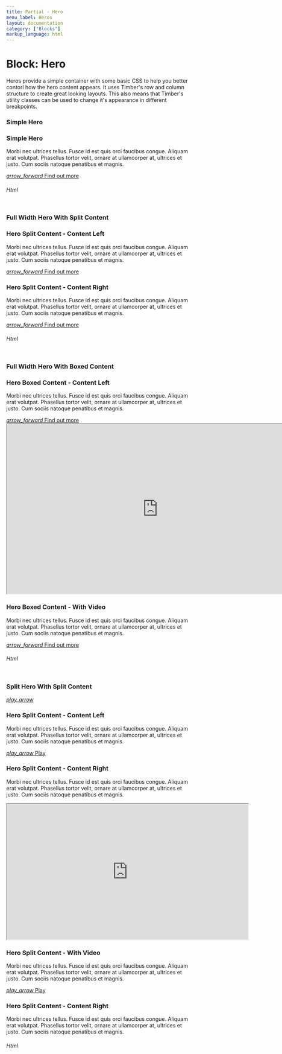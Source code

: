 ```yaml
---
title: Partial - Hero
menu_label: Heros
layout: documentation
category: ["Blocks"]
markup_language: html
---
```


<div class="section-block">
  <div class="row pt-40 pt-md-40">
    <div class="col w-9/12 w-md-full order-2 content-inner">
      <h1 class="font-light">Block: Hero</h1>
      <p class="mb-10">Heros provide a simple container with some basic CSS to help you better contorl how the hero content appears. It uses Timber's row and column structure to create great looking layouts. This also means that Timber's utility classes can be used to change it's appearance in different breakpoints.</p>
      <h3 class="font-light mt-80">Simple Hero</h3>
      <!-- Simple Hero Content Left -->
      <div class="section-block hero hero-1-1">
        <div class="media-overlay bg-black opacity-30"></div>
        <div class="row">
          <div class="col w-6/12">
            <h3 class="color-white">Simple Hero</h3>
            <p class="color-white">Morbi nec ultrices tellus. Fusce id est quis orci faucibus congue. Aliquam erat volutpat. Phasellus tortor velit, ornare at ullamcorper at, ultrices et justo. Cum sociis natoque penatibus et magnis.</p>
            <a href="#" class="button rounded"><i class="icon-material left">arrow_forward</i> Find out more</a>
          </div>
        </div>
      </div>
      <!-- Simple Hero Content Left End -->
      <!-- code -->
      <h6 class="uppercase">Html</h6>
      <div class="rounded p-20 overflow-y-scroll mb-0 bg-gradient-grey-ultralight border-l border-4 border-solid border-indigo">
        <pre class="m-0 language-html"><code class="inline-block scrolling-touch"><!--<div class="section-block hero hero-1-1">
	<div class="media-overlay bg-black opacity-30"></div>
	<div class="row">
		<div class="col w-6/12">
			<h3 class="color-white">Simple Hero</h3>
			<p class="color-white">Morbi nec ultrices tellus. Fusce id est quis orci faucibus congue. Aliquam erat volutpat. Phasellus tortor velit, ornare at ullamcorper at, ultrices et justo. Cum sociis natoque penatibus et magnis.</p>
			<a href="#" class="button rounded"><i class="icon-material left">arrow_forward</i> Find out more</a>
		</div>
	</div>
</div>
--></code></pre>
      </div>
      <!-- code -->
      <h3 class="font-light mt-80">Full Width Hero With Split Content</h3>
      <!-- Hero Split Content Content Left -->
      <div class="section-block hero hero-2-1">
        <div class="media-overlay col w-6/12 psl-0 psr-auto bg-black opacity-50"></div>
        <div class="row">
          <div class="col w-5/12">
            <h3 class="color-white">Hero Split Content - Content Left</h3>
            <p class="color-white">Morbi nec ultrices tellus. Fusce id est quis orci faucibus congue. Aliquam erat volutpat. Phasellus tortor velit, ornare at ullamcorper at, ultrices et justo. Cum sociis natoque penatibus et magnis.</p>
            <a href="#" class="button rounded"><i class="icon-material left">arrow_forward</i> Find out more</a>
          </div>
        </div>
      </div>
      <!-- Hero Split Content Content Left End -->
      <!-- Hero Split Content Content Right -->
      <div class="section-block hero hero-2-1 content-right">
        <div class="media-overlay col w-6/12 psr-0 psl-auto bg-black opacity-50"></div>
        <div class="row">
          <div class="col w-5/12 offset-7">
            <h3 class="color-white">Hero Split Content - Content Right</h3>
            <p class="color-white">Morbi nec ultrices tellus. Fusce id est quis orci faucibus congue. Aliquam erat volutpat. Phasellus tortor velit, ornare at ullamcorper at, ultrices et justo. Cum sociis natoque penatibus et magnis.</p>
            <a href="#" class="button rounded"><i class="icon-material left">arrow_forward</i> Find out more</a>
          </div>
        </div>
      </div>
      <!-- Hero Split Content Content Right End -->
      <!-- code -->
      <h6 class="uppercase">Html</h6>
      <div class="rounded p-20 overflow-y-scroll mb-0 bg-gradient-grey-ultralight border-l border-4 border-solid border-indigo">
        <pre class="m-0 language-html"><code class="inline-block scrolling-touch"><!--<div class="section-block hero hero-2-1">
	<div class="media-overlay col w-6/12 psl-0 psr-auto bg-black opacity-50"></div>
	<div class="row">
		<div class="col w-5/12">
			<h3 class="color-white">Hero Split Content - Content Left</h3>
			<p class="color-white">Morbi nec ultrices tellus. Fusce id est quis orci faucibus congue. Aliquam erat volutpat. Phasellus tortor velit, ornare at ullamcorper at, ultrices et justo. Cum sociis natoque penatibus et magnis.</p>
			<a href="#" class="button rounded"><i class="icon-material left">arrow_forward</i> Find out more</a>
		</div>
	</div>
</div>
--></code></pre>
      </div>
      <!-- code -->
      <h3 class="font-light mt-80">Full Width Hero With Boxed Content</h3>
      <!-- Hero Boxed Content Section -->
      <div class="section-block hero hero-3-1">
        <div class="row">
          <div class="col w-6/12 horizon algin-self-start" data-animate-in="preset:scaleOut;duration:1200ms;delay:200ms;" data-threshold="0.5">
            <div class="card rounded size-xl bg-white border-8 border-t border-green">
              <h3>Hero Boxed Content - Content Left</h3>
              <p>Morbi nec ultrices tellus. Fusce id est quis orci faucibus congue. Aliquam erat volutpat. Phasellus tortor velit, ornare at ullamcorper at, ultrices et justo. Cum sociis natoque penatibus et magnis.</p>
              <a href="#" class="button rounded"><i class="icon-material left">arrow_forward</i> Find out more</a>
            </div>
          </div>
        </div>
      </div>
      <!-- Hero Boxed Content Section End -->
      <!-- Hero Boxed Content Section -->
      <div class="section-block hero">
        <div class="media-col col w-full absolute">
          <!-- Vimeo -->
          <iframe data-bg-video="" width="800" height="450" src="https://player.vimeo.com/video/259411563?background=1"></iframe>
          <!-- YouTube
									<iframe class="background-video" width="560" height="315" src="https://www.youtube.com/embed/w3Abik6rTrM?controls=0&showinfo=0&rel=0&autoplay=1&loop=1&mute=1"></iframe> -->
          <!-- HTML5
									<video  class="background-video" width="960" height="400" autoplay muted loop>
										<source src="mediaelement/video/oceans.mp4" type="video/mp4">
										<source src="mediaelement/video/oceans.webm" type="video/webm">
										Your browser does not support the video tag.
									</video> -->
        </div>
        <div class="row">
          <div class="col w-6/12 horizon" data-animate-in="preset:scaleOut;duration:1200ms;delay:200ms;" data-threshold="0.5">
            <div class="card rounded size-xl">
              <h3>Hero Boxed Content - With Video</h3>
              <p>Morbi nec ultrices tellus. Fusce id est quis orci faucibus congue. Aliquam erat volutpat. Phasellus tortor velit, ornare at ullamcorper at, ultrices et justo. Cum sociis natoque penatibus et magnis.</p>
              <a href="#" class="button rounded"><i class="icon-material left">arrow_forward</i> Find out more</a>
            </div>
          </div>
        </div>
      </div>
      <!-- Hero Boxed Content Section End -->
      <!-- code -->
      <h6 class="uppercase">Html</h6>
      <div class="rounded p-20 overflow-y-scroll mb-0 bg-gradient-grey-ultralight border-l border-4 border-solid border-indigo">
        <pre class="m-0 language-html"><code class="inline-block scrolling-touch"><!--<div class="section-block hero hero-3-1">
	<div class="row">
		<div class="col w-6/12 horizon algin-self-start" data-animate-in="preset:scaleOut;duration:1200ms;delay:200ms;" data-threshold="0.5">
			<div class="card rounded size-xl bg-white border-8 border-t border-green">
				<h3>Hero Boxed Content - Content Left</h3>
				<p>Morbi nec ultrices tellus. Fusce id est quis orci faucibus congue. Aliquam erat volutpat. Phasellus tortor velit, ornare at ullamcorper at, ultrices et justo. Cum sociis natoque penatibus et magnis.</p>
				<a href="#" class="button rounded"><i class="icon-material left">arrow_forward</i> Find out more</a>
			</div>
		</div>
	</div>
</div>
--></code></pre>
      </div>
      <!-- code -->
      <h3 class="font-light mt-80">Split Hero With Split Content</h3>
      <!-- Hero Split Content Content Left -->
      <div class="section-block pt-sm-0 hero hero-4-1 bg-grey-darkest">
        <div class="media-col col w-6/12 mb-sm-50 absolute relative-sm psr-0 psl-auto">
          <div class="media-overlay bg-black opacity-20"></div>
          <div class="row">
            <div class="col w-full">
              <a href="#" class="flex w-80 h-80 mx-auto rounded-full border-2 border-white bg-hover-grey-darkest color-white color-hover-white"><i class="icon-material size-xl self-center mx-auto mb-0">play_arrow</i></a>
            </div>
          </div>
        </div>
        <div class="row">
          <div class="col w-5/12">
            <h3 class="color-white">Hero Split Content - Content Left</h3>
            <p class="color-white">Morbi nec ultrices tellus. Fusce id est quis orci faucibus congue. Aliquam erat volutpat. Phasellus tortor velit, ornare at ullamcorper at, ultrices et justo. Cum sociis natoque penatibus et magnis.</p>
          </div>
        </div>
      </div>
      <!-- Hero Split Content Content Left End -->
      <!-- Hero Split Content Content Right -->
      <div class="section-block pt-sm-0 hero hero-4-1 content-right bg-pink">
        <div class="media-col col w-6/12 mb-sm-50 absolute relative-sm psr-auto psl-0">
          <div class="media-overlay bg-black opacity-20"></div>
          <div class="row">
            <div class="col w-full center">
              <a href="#" class="button rounded"><i class="icon-material left">play_arrow</i> Play</a>
            </div>
          </div>
        </div>
        <div class="row">
          <div class="col w-5/12 offset-7 color-white">
            <h3>Hero Split Content - Content Right</h3>
            <p>Morbi nec ultrices tellus. Fusce id est quis orci faucibus congue. Aliquam erat volutpat. Phasellus tortor velit, ornare at ullamcorper at, ultrices et justo. Cum sociis natoque penatibus et magnis.</p>
          </div>
        </div>
      </div>
      <!-- Hero Split Content Content Right End -->
      <!-- Hero Split Content Content Left -->
      <div class="section-block pt-sm-0 hero bg-grey-darkest">
        <div class="media-col col w-6/12 mb-sm-50 absolute relative-sm bg-black psr-0 psl-auto">
          <!-- Vimeo -->
          <iframe data-bg-video="" width="640" height="360" src="https://player.vimeo.com/video/259411563?background=1"></iframe>
          <!-- YouTube
									<iframe data-bg-video width="560" height="315" src="https://www.youtube.com/embed/w3Abik6rTrM?controls=0&showinfo=0&rel=0&autoplay=1&loop=1&mute=1"></iframe> -->
          <!-- HTML5
									<video  class="background-video" width="960" height="400" autoplay muted loop>
										<source src="mediaelement/video/oceans.mp4" type="video/mp4">
										<source src="mediaelement/video/oceans.webm" type="video/webm">
										Your browser does not support the video tag.
									</video> -->
        </div>
        <div class="row">
          <div class="col w-5/12">
            <h3 class="color-white">Hero Split Content - With Video</h3>
            <p class="color-white">Morbi nec ultrices tellus. Fusce id est quis orci faucibus congue. Aliquam erat volutpat. Phasellus tortor velit, ornare at ullamcorper at, ultrices et justo. Cum sociis natoque penatibus et magnis.</p>
          </div>
        </div>
      </div>
      <!-- Hero Split Content Content Left End -->
      <!-- Hero Split Content Content Right -->
      <div class="section-block pt-sm-0 hero hero-4-1 content-right bg-green">
        <div class="media-col col w-4/12 mb-sm-50 absolute relative-sm psr-auto psl-0">
          <div class="media-overlay bg-black opacity-20"></div>
          <div class="row">
            <div class="col w-full center">
              <a href="#" class="button rounded"><i class="icon-material left">play_arrow</i> Play</a>
            </div>
          </div>
        </div>
        <div class="row">
          <div class="col w-6/12 offset-5 color-white">
            <h3>Hero Split Content - Content Right</h3>
            <p>Morbi nec ultrices tellus. Fusce id est quis orci faucibus congue. Aliquam erat volutpat. Phasellus tortor velit, ornare at ullamcorper at, ultrices et justo. Cum sociis natoque penatibus et magnis.</p>
          </div>
        </div>
      </div>
      <!-- Hero Split Content Content Right End -->
      <!-- code -->
      <h6 class="uppercase">Html</h6>
      <div class="rounded p-20 overflow-y-scroll mb-0 bg-gradient-grey-ultralight border-l border-4 border-solid border-indigo">
        <pre class="m-0 language-html"><code class="inline-block scrolling-touch"><!--<div class="section-block pt-sm-0 hero hero-4-1 bg-grey-darkest">
	<div class="media-col col w-6/12 mb-sm-50 absolute relative-sm psr-0 psl-auto">
		<div class="media-overlay bg-black opacity-20"></div>
		<div class="row">
			<div class="col w-full">
				<a href="#" class="flex w-80 h-80 mx-auto rounded-full border-2 border-white bg-hover-grey-darkest color-white color-hover-white"><i class="icon-material size-xl self-center mx-auto mb-0">play_arrow</i></a>
			</div>
		</div>
	</div>
	<div class="row">
		<div class="col w-5/12">
			<h3 class="color-white">Hero Split Content - Content Left</h3>
			<p class="color-white">Morbi nec ultrices tellus. Fusce id est quis orci faucibus congue. Aliquam erat volutpat. Phasellus tortor velit, ornare at ullamcorper at, ultrices et justo. Cum sociis natoque penatibus et magnis.</p>
		</div>
	</div>
</div>
--></code></pre>
      </div>
      <!-- code -->
    </div>
    <!-- Content Inner End -->
		<!-- {{ sidebar }} -->
  </div>
</div>
